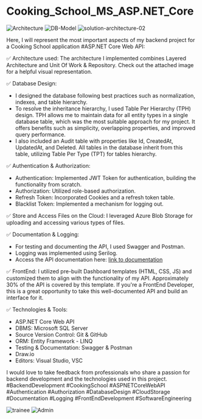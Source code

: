 # Cooking_School_MS_ASP.NET_Core
![Architecture ](https://github.com/BurhanAzem/Cooking_School_MS_ASP.NET_Core/assets/104472357/8f1040a7-6b42-4480-a62a-be71064aae37)
![DB-Model](https://github.com/BurhanAzem/Cooking_School_MS_ASP.NET_Core/assets/104472357/d3a0a6f0-a2ef-41cf-a314-a1bb29640203)
![solution-architecture-02](https://github.com/BurhanAzem/Cooking_School_MS_ASP.NET_Core/assets/104472357/010fef52-f26e-4a00-ad9d-f7cb7565dcc6)

Here, I will represent the most important aspects of my backend project for a Cooking School application  #ASP.NET Core Web API:

✅ Architecture used:
The architecture I implemented combines Layered Architecture and Unit Of Work & Repository. Check out the attached image for a helpful visual representation.

✅ Database Design:
- I designed the database following best practices such as normalization, indexes, and table hierarchy.
- To resolve the inheritance hierarchy, I used Table Per Hierarchy (TPH) design. TPH allows me to maintain data for all entity types in a single database table, which was the most suitable approach for my project. It offers benefits such as simplicity, overlapping properties, and improved query performance.
- I also included an Audit table with properties like Id, CreatedAt, UpdatedAt, and Deleted. All tables in the database inherit from this table, utilizing Table Per Type (TPT) for tables hierarchy.

✅ Authentication & Authorization:
- Authentication: Implemented JWT Token for authentication, building the functionality from scratch.
- Authorization: Utilized role-based authorization.
- Refresh Token: Incorporated Cookies and a refresh token table.
- Blacklist Token: Implemented a mechanism for logging out.

✅ Store and Access Files on the Cloud:
I leveraged Azure Blob Storage for uploading and accessing various types of files.

✅ Documentation & Logging:
- For testing and documenting the API, I used Swagger and Postman.
- Logging was implemented using Serilog.
- Access the API documentation here: [link to documentation](https://documenter.getpostman.com/view/22968028/2s93sdYBcB)

✅ FrontEnd:
I utilized pre-built Dashboard templates (HTML, CSS, JS) and customized them to align with the functionality of my API. Approximately 30% of the API is covered by this template. If you're a FrontEnd Developer, this is a great opportunity to take this well-documented API and build an interface for it.

✅ Technologies & Tools:
- ASP.NET Core Web API
- DBMS: Microsoft SQL Server
- Source Version Control: Git & GitHub
- ORM: Entity Framework - LINQ
- Testing & Documentation: Swagger & Postman
- Draw.io
- Editors: Visual Studio, VSC

I would love to take feedback from professionals who share a passion for backend development and the technologies used in this project.
#BackendDevelopment #CookingSchool #ASPNETCoreWebAPI #Authentication #Authorization #DatabaseDesign #CloudStorage #Documentation #Logging #FrontEndDevelopment #SoftwareEngineering


![trainee](https://github.com/BurhanAzem/Cooking_School_MS_ASP.NET_Core/assets/104472357/8bbd623e-9935-4ed7-be01-3437ddc2286c)
![Admin](https://github.com/BurhanAzem/Cooking_School_MS_ASP.NET_Core/assets/104472357/c57110c8-b696-4690-a866-8b358c1667cd)

